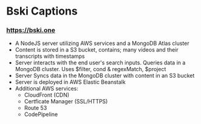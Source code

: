 # Bski Captions 

### https://bski.one  
- A NodeJS server utilizing AWS services and a MongoDB Atlas cluster
- Content is stored in a S3 bucket, contains; many videos and their transcripts with timestamps 
- Server interacts with the end user's search inputs. Queries data in a MongoDB cluster. Uses $filter, cond & regexMatch, $project
- Server Syncs data in the MongoDB cluster with content in an S3 bucket
- Server is deployed in AWS Elastic Beanstalk
- Additional AWS services: 
    - CloudFront (CDN) 
    - Certficate Manager (SSL/HTTPS) 
    - Route 53  
    - CodePipeline  